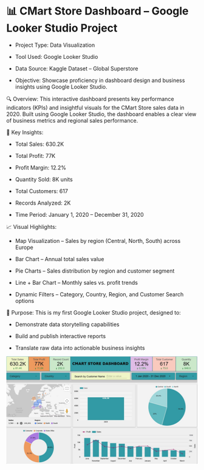 # 📊 CMart Store Dashboard – Google Looker Studio Project
- Project Type: Data Visualization

- Tool Used: Google Looker Studio

- Data Source: Kaggle Dataset – Global Superstore 

- Objective: Showcase proficiency in dashboard design and business insights using Google Looker Studio.

🔍 Overview:
This interactive dashboard presents key performance indicators (KPIs) and insightful visuals for the CMart Store sales data in 2020. Built using Google Looker Studio, the dashboard enables a clear view of business metrics and regional sales performance.

📌 Key Insights:
- Total Sales: 630.2K

- Total Profit: 77K

- Profit Margin: 12.2%

- Quantity Sold: 8K units

- Total Customers: 617

- Records Analyzed: 2K

- Time Period: January 1, 2020 – December 31, 2020

📈 Visual Highlights:
- Map Visualization – Sales by region (Central, North, South) across Europe

- Bar Chart – Annual total sales value

- Pie Charts – Sales distribution by region and customer segment

- Line + Bar Chart – Monthly sales vs. profit trends

- Dynamic Filters – Category, Country, Region, and Customer Search options

🧠 Purpose:
This is my first Google Looker Studio project, designed to:
- Demonstrate data storytelling capabilities
  
- Build and publish interactive reports
  
- Translate raw data into actionable business insights

<img src="https://github.com/Sourabh3024/Cmart-Store-Sales-Data-Analysis/blob/2f651af8ad194ed4d11cd3d15ad8ede36d7f980a/DASHBOARD.JPG" alt="Image Description" width="600">

